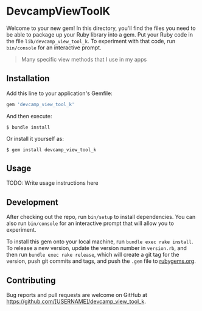 # DevcampViewToolK

Welcome to your new gem! In this directory, you'll find the files you need to be able to package up your Ruby library into a gem. Put your Ruby code in the file `lib/devcamp_view_tool_k`. To experiment with that code, run `bin/console` for an interactive prompt.

> Many specific view methods that I use in my apps

## Installation

Add this line to your application's Gemfile:

```ruby
gem 'devcamp_view_tool_k'
```

And then execute:

    $ bundle install

Or install it yourself as:

    $ gem install devcamp_view_tool_k

## Usage

TODO: Write usage instructions here

## Development

After checking out the repo, run `bin/setup` to install dependencies. You can also run `bin/console` for an interactive prompt that will allow you to experiment.

To install this gem onto your local machine, run `bundle exec rake install`. To release a new version, update the version number in `version.rb`, and then run `bundle exec rake release`, which will create a git tag for the version, push git commits and tags, and push the `.gem` file to [rubygems.org](https://rubygems.org).

## Contributing

Bug reports and pull requests are welcome on GitHub at https://github.com/[USERNAME]/devcamp_view_tool_k.

